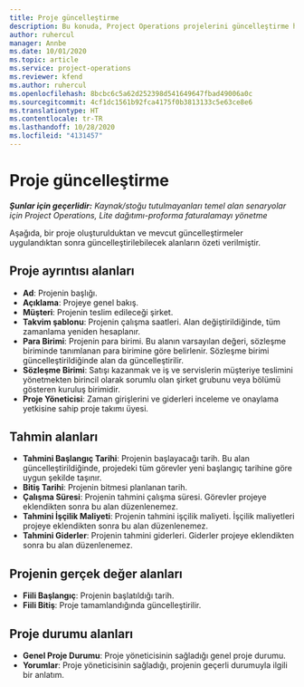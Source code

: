 ```yaml
---
title: Proje güncelleştirme
description: Bu konuda, Project Operations projelerini güncelleştirme hakkında bilgiler sağlanmaktadır.
author: ruhercul
manager: Annbe
ms.date: 10/01/2020
ms.topic: article
ms.service: project-operations
ms.reviewer: kfend
ms.author: ruhercul
ms.openlocfilehash: 8bcbc6c5a62d252398d541649647fbad49006a0c
ms.sourcegitcommit: 4cf1dc1561b92fca4175f0b3813133c5e63ce8e6
ms.translationtype: HT
ms.contentlocale: tr-TR
ms.lasthandoff: 10/28/2020
ms.locfileid: "4131457"
---
```

# <a name="update-a-project"></a>Proje güncelleştirme

_**Şunlar için geçerlidir:** Kaynak/stoğu tutulmayanları temel alan senaryolar için Project Operations, Lite dağıtımı-proforma faturalamayı yönetme_

Aşağıda, bir proje oluşturulduktan ve mevcut güncelleştirmeler uygulandıktan sonra güncelleştirilebilecek alanların özeti verilmiştir.

## <a name="project-detail-fields"></a>Proje ayrıntısı alanları

- **Ad**: Projenin başlığı.
- **Açıklama**: Projeye genel bakış.
- **Müşteri**: Projenin teslim edileceği şirket.
- **Takvim şablonu**: Projenin çalışma saatleri. Alan değiştirildiğinde, tüm zamanlama yeniden hesaplanır.
- **Para Birimi**: Projenin para birimi. Bu alanın varsayılan değeri, sözleşme biriminde tanımlanan para birimine göre belirlenir. Sözleşme birimi güncelleştirildiğinde alan da güncelleştirilir.
- **Sözleşme Birimi**: Satışı kazanmak ve iş ve servislerin müşteriye teslimini yönetmekten birincil olarak sorumlu olan şirket grubunu veya bölümü gösteren kuruluş birimidir. 
- **Proje Yöneticisi**: Zaman girişlerini ve giderleri inceleme ve onaylama yetkisine sahip proje takımı üyesi.

## <a name="estimate-fields"></a>Tahmin alanları

- **Tahmini Başlangıç Tarihi**: Projenin başlayacağı tarih. Bu alan güncelleştirildiğinde, projedeki tüm görevler yeni başlangıç tarihine göre uygun şekilde taşınır.
- **Bitiş Tarihi**: Projenin bitmesi planlanan tarih.
- **Çalışma Süresi**: Projenin tahmini çalışma süresi. Görevler projeye eklendikten sonra bu alan düzenlenemez.
- **Tahmini İşçilik Maliyeti**: Projenin tahmini işçilik maliyeti. İşçilik maliyetleri projeye eklendikten sonra bu alan düzenlenemez.
- **Tahmini Giderler**: Projenin tahmini giderleri. Giderler projeye eklendikten sonra bu alan düzenlenemez.

## <a name="project-actual-fields"></a>Projenin gerçek değer alanları
- **Fiili Başlangıç**: Projenin başlatıldığı tarih.
- **Fiili Bitiş**: Proje tamamlandığında güncelleştirilir.

## <a name="project-status-fields"></a>Proje durumu alanları

- **Genel Proje Durumu**: Proje yöneticisinin sağladığı genel proje durumu.
- **Yorumlar**: Proje yöneticisinin sağladığı, projenin geçerli durumuyla ilgili bir anlatım.

